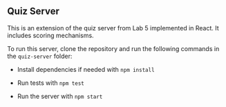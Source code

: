 ## Quiz Server

This is an extension of the quiz server from Lab 5 implemented in React. It includes scoring mechanisms.

To run this server, clone the repository and run the following commands in the `quiz-server` folder:

- Install dependencies if needed with `npm install`

- Run tests with `npm test`

- Run the server with `npm start`
